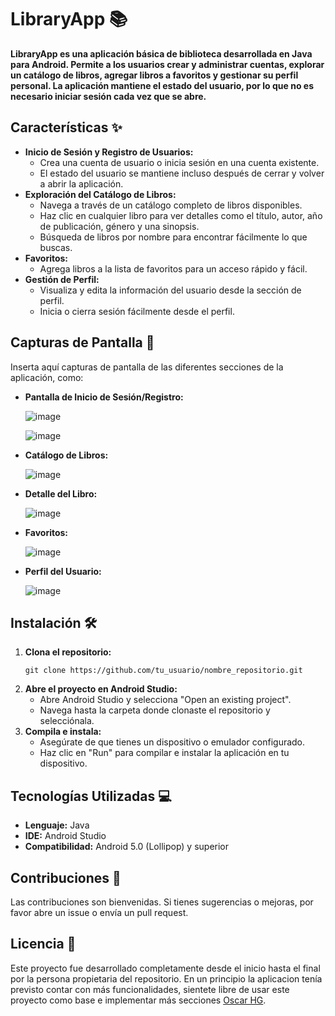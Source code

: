 <h1>LibraryApp 📚</h1>

<p>
  <strong>LibraryApp es una aplicación básica de biblioteca desarrollada en Java para Android. Permite a los usuarios crear y administrar cuentas, explorar un catálogo de libros, agregar libros a favoritos y gestionar su perfil personal. La aplicación mantiene el estado del usuario, por lo que no es necesario iniciar sesión cada vez que se abre.</strong>
</p>

## **Características** ✨

<ul>
  <li><strong>Inicio de Sesión y Registro de Usuarios:</strong>
    <ul>
      <li>Crea una cuenta de usuario o inicia sesión en una cuenta existente.</li>
      <li>El estado del usuario se mantiene incluso después de cerrar y volver a abrir la aplicación.</li>
    </ul>
  </li>
  <li><strong>Exploración del Catálogo de Libros:</strong>
    <ul>
      <li>Navega a través de un catálogo completo de libros disponibles.</li>
      <li>Haz clic en cualquier libro para ver detalles como el título, autor, año de publicación, género y una sinopsis.</li>
      <li>Búsqueda de libros por nombre para encontrar fácilmente lo que buscas.</li>
    </ul>
  </li>
  <li><strong>Favoritos:</strong>
    <ul>
      <li>Agrega libros a la lista de favoritos para un acceso rápido y fácil.</li>
    </ul>
  </li>
  <li><strong>Gestión de Perfil:</strong>
    <ul>
      <li>Visualiza y edita la información del usuario desde la sección de perfil.</li>
      <li>Inicia o cierra sesión fácilmente desde el perfil.</li>
    </ul>
  </li>
</ul>

## **Capturas de Pantalla** 📸

<p>Inserta aquí capturas de pantalla de las diferentes secciones de la aplicación, como:</p>

<ul>
  <li><strong>Pantalla de Inicio de Sesión/Registro:</strong></li>
  
  ![image](https://github.com/user-attachments/assets/af95eabd-8e1f-4223-812a-a04bc5ff768d)
  
  ![image](https://github.com/user-attachments/assets/3f8c3faa-6700-47ed-9c52-5d5b79895ebf)

  <li><strong>Catálogo de Libros:</strong></li>
  
  ![image](https://github.com/user-attachments/assets/3fcb0d9c-cb73-4e61-8600-71cb0426be09)

  <li><strong>Detalle del Libro:</strong></li>
  
  ![image](https://github.com/user-attachments/assets/16357630-67b6-4561-9e68-b589232f3a8a)

  <li><strong>Favoritos:</strong></li>
  
  ![image](https://github.com/user-attachments/assets/3b6b2c7a-6df3-4568-aa98-c04eb54f2211)

  <li><strong>Perfil del Usuario:</strong></li>
  
  ![image](https://github.com/user-attachments/assets/4ceba4bc-a375-45ba-92f5-5e6549078af2)

</ul>

## **Instalación** 🛠️

<ol>
  <li><strong>Clona el repositorio:</strong>
    <pre><code>git clone https://github.com/tu_usuario/nombre_repositorio.git</code></pre>
  </li>
  <li><strong>Abre el proyecto en Android Studio:</strong>
    <ul>
      <li>Abre Android Studio y selecciona "Open an existing project".</li>
      <li>Navega hasta la carpeta donde clonaste el repositorio y selecciónala.</li>
    </ul>
  </li>
  <li><strong>Compila e instala:</strong>
    <ul>
      <li>Asegúrate de que tienes un dispositivo o emulador configurado.</li>
      <li>Haz clic en "Run" para compilar e instalar la aplicación en tu dispositivo.</li>
    </ul>
  </li>
</ol>

## **Tecnologías Utilizadas** 💻

<ul>
  <li><strong>Lenguaje:</strong> Java</li>
  <li><strong>IDE:</strong> Android Studio</li>
  <li><strong>Compatibilidad:</strong> Android 5.0 (Lollipop) y superior</li>
</ul>

## **Contribuciones** 🤝

<p>Las contribuciones son bienvenidas. Si tienes sugerencias o mejoras, por favor abre un issue o envía un pull request.</p>

## **Licencia** 📄

<p>Este proyecto fue desarrollado completamente desde el inicio hasta el final por la persona propietaria del repositorio. En un principio la aplicacion tenía previsto contar con más funcionalidades, sientete libre de usar este proyecto como base e implementar más secciones <a href="https://github.com/OscarrHG">Oscar HG</a>.</p>
